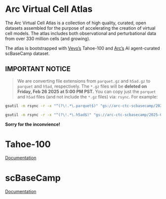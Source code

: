 Arc Virtual Cell Atlas
======================

The Arc Virtual Cell Atlas is a collection of high quality, curated, open datasets assembled for the purpose of accelerating the creation of virtual cell models.
The atlas includes both observational and perturbational data from over 330 million cells (and growing).

The atlas is bootstrapped with [Vevo’s](https://www.vevo.ai/) Tahoe-100 and [Arc’s](https://arcinstitute.org/) AI agent-curated scBaseCamp dataset.

## IMPORTANT NOTICE

> We are converting file extensions from `parquet.gz` and `h5ad.gz` to `parquet` and `h5ad`, respectively. The `*.gz` files will be **deleted on Friday, Feb 26 2025 at 5:00 PM PST.**
You can copy just the `parquet` and `h5ad` files (and not include the `*.gz` files) via: `rsync`. For example:

```bash
gsutil -m rsync -r -x "^(?\!.*\.parquet$)" "gs://arc-ctc-scbasecamp/2025-02-25/metadata/Gene/"
```

```bash
gsutil -m rsync -r -x "^(?\!.*\.h5ad$)" "gs://arc-ctc-scbasecamp/2025-02-25/h5ad/Gene/"
```

**Sorry for the inconvience!**



# Tahoe-100

[Documentation](./tahoe-100/README.md)

# scBaseCamp

[Documentation](./scBaseCamp/README.md)

